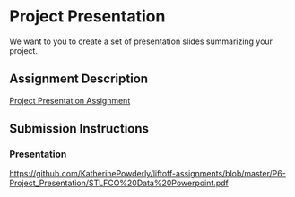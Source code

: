 # Project Presentation
We want to you to create a set of presentation slides summarizing your project.

## Assignment Description
[Project Presentation Assignment](https://education.launchcode.org/liftoff/assignments/project-presentation/)

## Submission Instructions

### Presentation
https://github.com/KatherinePowderly/liftoff-assignments/blob/master/P6-Project_Presentation/STLFCO%20Data%20Powerpoint.pdf
